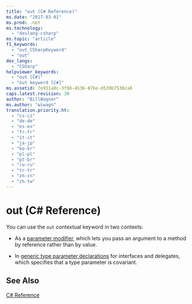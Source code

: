 ```yaml
---
title: "out (C# Reference)"
ms.date: "2017-03-01"
ms.prod: .net
ms.technology: 
  - "devlang-csharp"
ms.topic: "article"
f1_keywords: 
  - "out_CSharpKeyword"
  - "out"
dev_langs: 
  - "CSharp"
helpviewer_keywords: 
  - "out [C#]"
  - "out keyword [C#]"
ms.assetid: 7e911a0c-3f98-4536-87be-d539b7536ca8
caps.latest.revision: 30
author: "BillWagner"
ms.author: "wiwagn"
translation.priority.ht: 
  - "cs-cz"
  - "de-de"
  - "es-es"
  - "fr-fr"
  - "it-it"
  - "ja-jp"
  - "ko-kr"
  - "pl-pl"
  - "pt-br"
  - "ru-ru"
  - "tr-tr"
  - "zh-cn"
  - "zh-tw"
---
```

# out (C# Reference)
You can use the `out` contextual keyword in two contexts:

- As a [parameter modifier](../../../csharp/language-reference/keywords/out-parameter-modifier.md), which lets you pass an argument to a method by reference rather than by value.

- In [generic type parameter declarations](../../../csharp/language-reference/keywords/out-generic-modifier.md) for interfaces and delegates, which specifies that a type parameter is covariant.
   
## See Also  
 [C# Reference](../../../csharp/language-reference/index.md)
